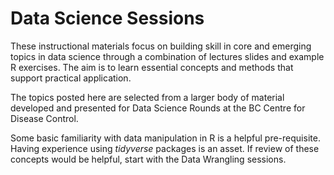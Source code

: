 # Data Science Sessions

<!-- badges: start -->
<!-- badges: end -->

These instructional materials focus on building skill in core and emerging topics in data science through a combination of lectures slides and example R exercises.  The aim is to learn essential concepts and methods that support practical application.

The topics posted here are selected from a larger body of material developed and presented for Data Science Rounds at the BC Centre for Disease Control.

Some basic familiarity with data manipulation in R is a helpful pre-requisite.  Having experience using *tidyverse* packages is an asset.  If review of these concepts would be helpful, start with the Data Wrangling sessions.

<br>
